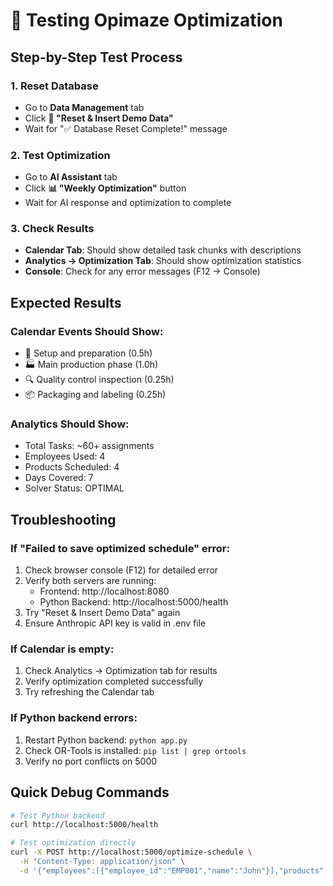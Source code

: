 # 🧪 Testing Opimaze Optimization

## Step-by-Step Test Process

### 1. Reset Database
- Go to **Data Management** tab
- Click **🔄 "Reset & Insert Demo Data"** 
- Wait for "✅ Database Reset Complete!" message

### 2. Test Optimization
- Go to **AI Assistant** tab  
- Click **📊 "Weekly Optimization"** button
- Wait for AI response and optimization to complete

### 3. Check Results
- **Calendar Tab**: Should show detailed task chunks with descriptions
- **Analytics → Optimization Tab**: Should show optimization statistics
- **Console**: Check for any error messages (F12 → Console)

## Expected Results

### Calendar Events Should Show:
- 🔧 Setup and preparation (0.5h)
- 🏭 Main production phase (1.0h) 
- 🔍 Quality control inspection (0.25h)
- 📦 Packaging and labeling (0.25h)

### Analytics Should Show:
- Total Tasks: ~60+ assignments
- Employees Used: 4
- Products Scheduled: 4
- Days Covered: 7
- Solver Status: OPTIMAL

## Troubleshooting

### If "Failed to save optimized schedule" error:
1. Check browser console (F12) for detailed error
2. Verify both servers are running:
   - Frontend: http://localhost:8080
   - Python Backend: http://localhost:5000/health
3. Try "Reset & Insert Demo Data" again
4. Ensure Anthropic API key is valid in .env file

### If Calendar is empty:
1. Check Analytics → Optimization tab for results
2. Verify optimization completed successfully
3. Try refreshing the Calendar tab

### If Python backend errors:
1. Restart Python backend: `python app.py`
2. Check OR-Tools is installed: `pip list | grep ortools`
3. Verify no port conflicts on 5000

## Quick Debug Commands

```bash
# Test Python backend
curl http://localhost:5000/health

# Test optimization directly
curl -X POST http://localhost:5000/optimize-schedule \
  -H "Content-Type: application/json" \
  -d '{"employees":[{"employee_id":"EMP001","name":"John"}],"products":[{"product_code":"PROD001","name":"Widget","priority":1}],"resources":[],"constraints":[]}'
```